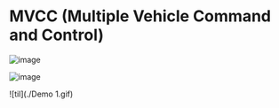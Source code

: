 # MVCC (Multiple Vehicle Command and Control)

![image](https://user-images.githubusercontent.com/10843389/99901756-6c94bd80-2cfc-11eb-8770-7813a47bfcaa.png)

![image](https://user-images.githubusercontent.com/10843389/99901769-8209e780-2cfc-11eb-9860-9497e2bc3915.png)

![til](./Demo 1.gif)
